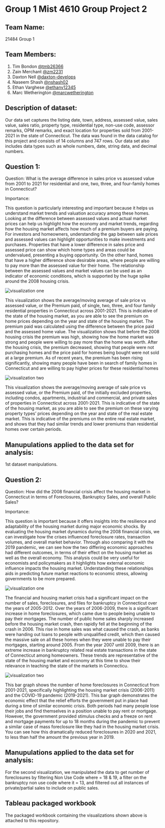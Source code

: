 # Group 1 Mist 4610 Group Project 2

## Team Name: 
21484 Group 1

## Team Members:

1. Tim Bondon [@tmb26366](https://www.github.com/tmb26366)
2. Zain Merchant [@zm2231](https://www.github.com/zm2231)
3. Daxton Nell [@daxton-develops](https://www.github.com/daxton-develops)
4. Naseem Shash [@nshash02](https://www.github.com/nshash02)
5. Ethan Varghese [@ethanv12345](https://www.github.com/ethanv12345)
6. Marc Wetherington [@marcwetherington](https://www.github.com/marcwetherington)

## Description of dataset:

Our data set captures the listing date, town, address, assessed value, sales value, sales ratio, property type, residential type, non-use code, assessor remarks, OPM remarks, and exact location for properties sold from 2001-2021 in the state of Connecticut. The data was found in the data catalog for this project and consists of 14 columns and 747 rows. Our data set also includes data types such as whole numbers, date, string data, and decimal numbers. 

## Question 1:

Question: What is the average difference in sales price vs assessed value from 2001 to 2021 for residential and one, two, three, and four-family homes in Connecticut?

Importance: 

This question is particularly interesting and important because it helps us understand market trends and valuation accuracy among these homes. Looking at the difference between assessed values and actual market prices can help us highlight how the economy and market trends, regarding how the housing market affects how much of a premium buyers are paying. For investors and homeowners, understanding the gap between sale prices and assessed values can highlight opportunities to make investments and purchases. Properties that have a lower difference in sales price and assessed price can show which home types and areas could be undervalued, presenting a buying opportunity. On the other hand, homes that have a higher difference show desirable areas, where people are willing to pay more than the assessed value for their home. The relationship between the assessed values and market values can be used as an indicator of economic conditions, which is supported by the huge spike around the 2008 housing crisis.  

![visualization one](https://i.ibb.co/f1fc5ML/graph1.png)

This visualization shows the average/moving average of sale price vs assessed value, or the Premium paid, of  single, two, three, and four family residential properties in Connecticut across 2001-2021. This is indicative of the state of the housing market, as you are able to see the premium on home prices depending on the year and state of the housing market. The premium paid was calculated using the difference between the price paid and the assessed home value. The visualization shows that before the 2008 housing crisis the premium was high, showing how the home market was strong and people were willing to pay more than the home was worth. After the housing crisis, the premium decreased, showing that people were not purchasing homes and the price paid for homes being bought were not sold at a large premium. As of recent years, the premium has been rising significantly, showing many people have been in search of family homes in Connecticut and are willing to pay higher prices for these residential homes

![visualization two](https://i.ibb.co/nDCH5G3/graph2.png)

This visualization shows the average/moving average of sale price vs assessed value, or the Premium paid, of the initially excluded properties, including condos, apartments, industrial and commercial, and private sales of properties in Connecticut across 2001-2021. This is indicative of the state of the housing market, as you are able to see the premium on these varying property types’ prices depending on the year and state of the real estate market. This is indicative of the premiums on the entire real estate market, and shows that they had similar trends and lower premiums than residential homes over certain periods.

## Manupulations applied to the data set for analysis:

1st dataset manipulations.

## Question 2:

Question: How did the 2008 financial crisis affect the housing market in Connecticut in terms of Foreclosures, Bankruptcy Sales, and overall Public Sales? 

Importance: 

This question is important because it offers insights into the resilience and adaptability of the housing market during major economic shocks. By evaluating the housing market dynamics during the 2008 financial crisis, we can investigate how the crises influenced foreclosure rates, transaction volumes, and overall market behavior. Through also comparing it with the 2019 pandemic, we can see how the two differing economic approaches had different outcomes, in terms of their effect on the housing market as well as the overall economy. This analysis could be very useful for economists and policymakers as it highlights how external economic influence impacts the housing market. Understanding these relationships aids in predicting future market reactions to economic stress, allowing governments to be more prepared. 

![visualization one](https://i.ibb.co/NWbWwZ4/q2graph1.png)

The financial and housing market crisis had a significant impact on the number of sales, foreclosures, and files for bankruptcy in Connecticut over the years of 2005-2012.  Over the years of 2006-2009, there is a significant increase in home foreclosures, which came due to people being unable to pay their mortgages. The number of public home sales sharply increased before the housing market crash, then rapidly fell at the beginning of the crash in 2006. This rise in home sales was what caused the crash, as banks were handing out loans to people with unqualified credit, which then caused the massive sale on all these homes when they were unable to pay their mortgages, starting around 2005. From the year 2007 until 2009, there is an extreme increase in bankruptcy related real estate transactions in the state of Connecticut among homeowners. These trends are representative of the state of the housing market and economy at this time to show their relevance in teaching the state of the markets in Connecticu. 

![visualization two](https://i.ibb.co/xq06LSz/q2graph2.png)

This bar graph shows the number of home foreclosures in Connecticut from 2001-2021, specifically highlighting the housing market crisis (2006-2011) and the COVID-19 pandemic (2019-2021). This bar graph demonstrates the economic effect that the relief efforts the government put in place had during a time of similar economic crisis. Both periods had many people lose their jobs and find themselves in a position unable to pay rent or mortgage. However, the government provided stimulus checks and a freeze on rent and mortgage payments for up to 18 months during the pandemic to prevent a similar case of mass foreclosure like they had in the housing market crisis. You can see how this dramatically reduced foreclosures in 2020 and 2021, to less than half the amount the previous year in 2019.

## Manupulations applied to the data set for analysis:

For the second visualization, we manipulated the data to get number of foreclosures by filtering Non Use Code where = 18 & 19, a filter on the bankruptcy non use code where it = 13, and filtered out all instances of private/partial sales to include on public sales.

## Tableau packaged workbook

The packaged workbook containing the visualizations shown above is attached to this repository.
